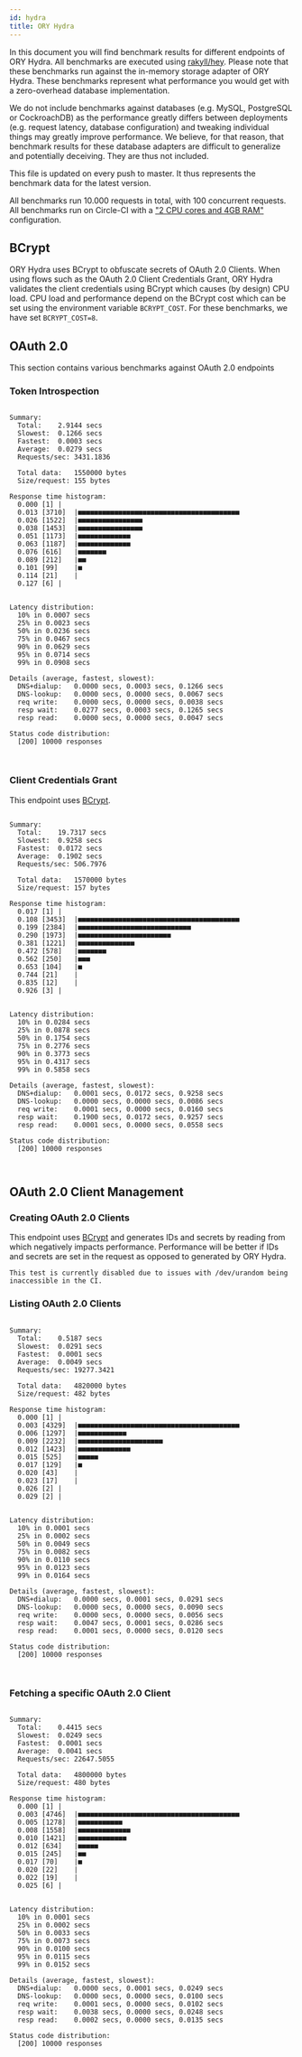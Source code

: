 ```yaml
---
id: hydra
title: ORY Hydra
---
```


In this document you will find benchmark results for different endpoints of ORY Hydra. All benchmarks are executed
using [rakyll/hey](https://github.com/rakyll/hey). Please note that these benchmarks run against the in-memory storage
adapter of ORY Hydra. These benchmarks represent what performance you would get with a zero-overhead database implementation.

We do not include benchmarks against databases (e.g. MySQL, PostgreSQL or CockroachDB) as the performance greatly differs between
deployments (e.g. request latency, database configuration) and tweaking individual things may greatly improve performance.
We believe, for that reason, that benchmark results for these database adapters are difficult to generalize and potentially
deceiving. They are thus not included.

This file is updated on every push to master. It thus represents the benchmark data for the latest version.

All benchmarks run 10.000 requests in total, with 100 concurrent requests. All benchmarks run on Circle-CI with a
["2 CPU cores and 4GB RAM"](https://support.circleci.com/hc/en-us/articles/360000489307-Why-do-my-tests-take-longer-to-run-on-CircleCI-than-locally-)
configuration.

## BCrypt

ORY Hydra uses BCrypt to obfuscate secrets of OAuth 2.0 Clients. When using flows such as the OAuth 2.0 Client Credentials
Grant, ORY Hydra validates the client credentials using BCrypt which causes (by design) CPU load. CPU load and performance
depend on the BCrypt cost which can be set using the environment variable `BCRYPT_COST`. For these benchmarks,
we have set `BCRYPT_COST=8`.

## OAuth 2.0

This section contains various benchmarks against OAuth 2.0 endpoints

### Token Introspection

```

Summary:
  Total:	2.9144 secs
  Slowest:	0.1266 secs
  Fastest:	0.0003 secs
  Average:	0.0279 secs
  Requests/sec:	3431.1836
  
  Total data:	1550000 bytes
  Size/request:	155 bytes

Response time histogram:
  0.000 [1]	|
  0.013 [3710]	|■■■■■■■■■■■■■■■■■■■■■■■■■■■■■■■■■■■■■■■■
  0.026 [1522]	|■■■■■■■■■■■■■■■■
  0.038 [1453]	|■■■■■■■■■■■■■■■■
  0.051 [1173]	|■■■■■■■■■■■■■
  0.063 [1187]	|■■■■■■■■■■■■■
  0.076 [616]	|■■■■■■■
  0.089 [212]	|■■
  0.101 [99]	|■
  0.114 [21]	|
  0.127 [6]	|


Latency distribution:
  10% in 0.0007 secs
  25% in 0.0023 secs
  50% in 0.0236 secs
  75% in 0.0467 secs
  90% in 0.0629 secs
  95% in 0.0714 secs
  99% in 0.0908 secs

Details (average, fastest, slowest):
  DNS+dialup:	0.0000 secs, 0.0003 secs, 0.1266 secs
  DNS-lookup:	0.0000 secs, 0.0000 secs, 0.0067 secs
  req write:	0.0000 secs, 0.0000 secs, 0.0038 secs
  resp wait:	0.0277 secs, 0.0003 secs, 0.1265 secs
  resp read:	0.0000 secs, 0.0000 secs, 0.0047 secs

Status code distribution:
  [200]	10000 responses



```

### Client Credentials Grant

This endpoint uses [BCrypt](#bcrypt).

```

Summary:
  Total:	19.7317 secs
  Slowest:	0.9258 secs
  Fastest:	0.0172 secs
  Average:	0.1902 secs
  Requests/sec:	506.7976
  
  Total data:	1570000 bytes
  Size/request:	157 bytes

Response time histogram:
  0.017 [1]	|
  0.108 [3453]	|■■■■■■■■■■■■■■■■■■■■■■■■■■■■■■■■■■■■■■■■
  0.199 [2384]	|■■■■■■■■■■■■■■■■■■■■■■■■■■■■
  0.290 [1973]	|■■■■■■■■■■■■■■■■■■■■■■■
  0.381 [1221]	|■■■■■■■■■■■■■■
  0.472 [578]	|■■■■■■■
  0.562 [250]	|■■■
  0.653 [104]	|■
  0.744 [21]	|
  0.835 [12]	|
  0.926 [3]	|


Latency distribution:
  10% in 0.0284 secs
  25% in 0.0878 secs
  50% in 0.1754 secs
  75% in 0.2776 secs
  90% in 0.3773 secs
  95% in 0.4317 secs
  99% in 0.5858 secs

Details (average, fastest, slowest):
  DNS+dialup:	0.0001 secs, 0.0172 secs, 0.9258 secs
  DNS-lookup:	0.0000 secs, 0.0000 secs, 0.0086 secs
  req write:	0.0001 secs, 0.0000 secs, 0.0160 secs
  resp wait:	0.1900 secs, 0.0172 secs, 0.9257 secs
  resp read:	0.0001 secs, 0.0000 secs, 0.0558 secs

Status code distribution:
  [200]	10000 responses



```

## OAuth 2.0 Client Management

### Creating OAuth 2.0 Clients

This endpoint uses [BCrypt](#bcrypt) and generates IDs and secrets by reading from  which negatively impacts
performance. Performance will be better if IDs and secrets are set in the request as opposed to generated by ORY Hydra.

```
This test is currently disabled due to issues with /dev/urandom being inaccessible in the CI.
```

### Listing OAuth 2.0 Clients

```

Summary:
  Total:	0.5187 secs
  Slowest:	0.0291 secs
  Fastest:	0.0001 secs
  Average:	0.0049 secs
  Requests/sec:	19277.3421
  
  Total data:	4820000 bytes
  Size/request:	482 bytes

Response time histogram:
  0.000 [1]	|
  0.003 [4329]	|■■■■■■■■■■■■■■■■■■■■■■■■■■■■■■■■■■■■■■■■
  0.006 [1297]	|■■■■■■■■■■■■
  0.009 [2232]	|■■■■■■■■■■■■■■■■■■■■■
  0.012 [1423]	|■■■■■■■■■■■■■
  0.015 [525]	|■■■■■
  0.017 [129]	|■
  0.020 [43]	|
  0.023 [17]	|
  0.026 [2]	|
  0.029 [2]	|


Latency distribution:
  10% in 0.0001 secs
  25% in 0.0002 secs
  50% in 0.0049 secs
  75% in 0.0082 secs
  90% in 0.0110 secs
  95% in 0.0123 secs
  99% in 0.0164 secs

Details (average, fastest, slowest):
  DNS+dialup:	0.0000 secs, 0.0001 secs, 0.0291 secs
  DNS-lookup:	0.0000 secs, 0.0000 secs, 0.0090 secs
  req write:	0.0000 secs, 0.0000 secs, 0.0056 secs
  resp wait:	0.0047 secs, 0.0001 secs, 0.0286 secs
  resp read:	0.0001 secs, 0.0000 secs, 0.0120 secs

Status code distribution:
  [200]	10000 responses



```

### Fetching a specific OAuth 2.0 Client

```

Summary:
  Total:	0.4415 secs
  Slowest:	0.0249 secs
  Fastest:	0.0001 secs
  Average:	0.0041 secs
  Requests/sec:	22647.5055
  
  Total data:	4800000 bytes
  Size/request:	480 bytes

Response time histogram:
  0.000 [1]	|
  0.003 [4746]	|■■■■■■■■■■■■■■■■■■■■■■■■■■■■■■■■■■■■■■■■
  0.005 [1278]	|■■■■■■■■■■■
  0.008 [1558]	|■■■■■■■■■■■■■
  0.010 [1421]	|■■■■■■■■■■■■
  0.012 [634]	|■■■■■
  0.015 [245]	|■■
  0.017 [70]	|■
  0.020 [22]	|
  0.022 [19]	|
  0.025 [6]	|


Latency distribution:
  10% in 0.0001 secs
  25% in 0.0002 secs
  50% in 0.0033 secs
  75% in 0.0073 secs
  90% in 0.0100 secs
  95% in 0.0115 secs
  99% in 0.0152 secs

Details (average, fastest, slowest):
  DNS+dialup:	0.0000 secs, 0.0001 secs, 0.0249 secs
  DNS-lookup:	0.0000 secs, 0.0000 secs, 0.0100 secs
  req write:	0.0001 secs, 0.0000 secs, 0.0102 secs
  resp wait:	0.0038 secs, 0.0000 secs, 0.0248 secs
  resp read:	0.0002 secs, 0.0000 secs, 0.0135 secs

Status code distribution:
  [200]	10000 responses



```
